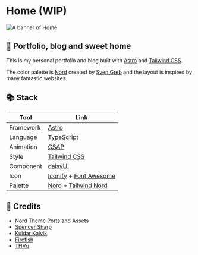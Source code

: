 # Home (WIP)

![A banner of Home](https://github.com/coxde/home/assets/63153334/ed3d1c58-a1c4-4f4e-811d-750205d47377)

## 🏡 Portfolio, blog and sweet home

<p>
  This is my personal portfolio and blog built with <a href="https://astro.build/" target="_blank">Astro</a> and <a href="https://tailwindcss.com/" target="_blank">Tailwind CSS</a>.
</p>

<p>
  The color palette is <a href="https://www.nordtheme.com/" target="_blank">Nord</a> created by <a href="https://github.com/svengreb/" target="_blank">Sven Greb</a> and the layout is inspired by many fantastic websites.
</p>

## 📚 Stack

| Tool      | Link                                                                                                                                                  |
| --------- | ----------------------------------------------------------------------------------------------------------------------------------------------------- |
| Framework | <a href="https://astro.build/" target="_blank">Astro</a>                                                                                              |
| Language  | <a href="https://www.typescriptlang.org/" target="_blank">TypeScript</a>                                                                              |
| Animation | <a href="https://gsap.com/" target="_blank">GSAP</a>                                                                                                  |
| Style     | <a href="https://tailwindcss.com/" target="_blank">Tailwind CSS</a>                                                                                   |
| Component | <a href="https://daisyui.com/" target="_blank">daisyUI</a>                                                                                            |
| Icon      | <a href="https://iconify.design/" target="_blank">Iconify</a> + <a href="https://fontawesome.com/" target="_blank">Font Awesome</a>                   |
| Palette   | <a href="https://www.nordtheme.com/" target="_blank">Nord</a> + <a href="https://github.com/crumb1e/tailwind-nord/" target="_blank">Tailwind Nord</a> |

## 💖 Credits

-   <a href="https://github.com/midnitefox/Nord-Theme-Ports-and-Assets/" target="_blank">Nord Theme Ports and Assets</a>
-   <a href="https://spotlight.tailwindui.com/" target="_blank">Spencer Sharp</a>
-   <a href="https://kuldar.com/" target="_blank">Kuldar Kalvik</a>
-   <a href="https://joinfirefish.org/" target="_blank">Firefish</a>
-   <a href="https://www.thvu.dev/" target="_blank">THVu</a>
